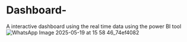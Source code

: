 # Dashboard-
A interactive dashboard using the real time data using the power BI tool  
![WhatsApp Image 2025-05-19 at 15 58 46_74ef4082](https://github.com/user-attachments/assets/6a062dd4-02c4-4b5e-8543-c740711952c0)
